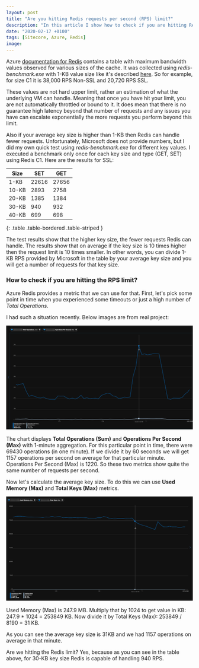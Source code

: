 ```yaml
---
layout: post
title: "Are you hitting Redis requests per second (RPS) limit?"
description: "In this article I show how to check if you are hitting Redis RPS limit."
date: "2020-02-17 +0100"
tags: [Sitecore, Azure, Redis]
image:
---
```

Azure [documentation for Redis](https://learn.microsoft.com/en-us/azure/azure-cache-for-redis/cache-faq#azure-cache-for-redis-performance) contains a table with maximum bandwidth values observed for various sizes of the cache. It was collected using *redis-benchmark.exe* with 1-KB value size like it's described [here](https://learn.microsoft.com/en-us/azure/azure-cache-for-redis/cache-faq#how-can-i-benchmark-and-test-the-performance-of-my-cache). So for example, for size C1 it is 38,000 RPS Non-SSL and 20,720 RPS SSL.

These values are not hard upper limit, rather an estimation of what the underlying VM can handle. Meaning that once you have hit your limit, you are not automatically throttled or bound to it. It does mean that there is no guarantee high latency beyond that number of requests and any issues you have can escalate exponentially the more requests you perform beyond this limit.

Also if your average key size is higher than 1-KB then Redis can handle fewer requests. Unfortunately, Microsoft does not provide numbers, but I did my own quick test using *redis-benchmark.exe* for different key values. I executed a benchmark only once for each key size and type (GET, SET) using Redis C1. Here are the results for SSL:

Size | SET | GET
---- | --- | ---
1-KB | 22616 | 27656
10-KB | 2893 | 2758
20-KB | 1385 | 1384
30-KB | 940 | 932
40-KB | 699 | 698
{: .table .table-bordered .table-striped }

The test results show that the higher key size, the fewer requests Redis can handle. The results show that on average if the key size is 10 times higher then the request limit is 10 times smaller. In other words, you can divide 1-KB RPS provided by Microsoft in the table by your average key size and you will get a number of requests for that key size.

### How to check if you are hitting the RPS limit?

Azure Redis provides a metric that we can use for that. First, let's pick some point in time when you experienced some timeouts or just a high number of *Total Operations*.

I had such a situation recently. Below images are from real project:

![Redis RPS total operations](/assets/images/posts/035/redis-rps-total-operations.png)

The chart displays **Total Operations (Sum)** and **Operations Per Second (Max)** with 1-minute aggregation. For this particular point in time, there were 69430 operations (in one minute). If we divide it by 60 seconds we will get 1157 operations per second on average for that particular minute. Operations Per Second (Max) is 1220. So these two metrics show quite the same number of requests per second.

Now let's calculate the average key size. To do this we can use **Used Memory (Max)** and **Total Keys (Max)** metrics.

![Redis RPS used memory](/assets/images/posts/035/redis-rps-used-memory.png)

Used Memory (Max) is 247.9 MB. Multiply that by 1024 to get value in KB: 247.9 * 1024 = 253849 KB. Now divide it by Total Keys (Max): 253849 / 8190 = 31 KB.

As you can see the average key size is 31KB and we had 1157 operations on average in that minute.

Are we hitting the Redis limit? Yes, because as you can see in the table above, for 30-KB key size Redis is capable of handling 940 RPS.